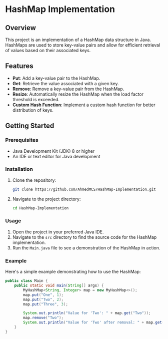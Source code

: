 
# HashMap Implementation

## Overview

This project is an implementation of a HashMap data structure in Java. HashMaps are used to store key-value pairs and allow for efficient retrieval of values based on their associated keys.

## Features

- **Put**: Add a key-value pair to the HashMap.
- **Get**: Retrieve the value associated with a given key.
- **Remove**: Remove a key-value pair from the HashMap.
- **Resize**: Automatically resize the HashMap when the load factor threshold is exceeded.
- **Custom Hash Function**: Implement a custom hash function for better distribution of keys.

## Getting Started

### Prerequisites

- Java Development Kit (JDK) 8 or higher
- An IDE or text editor for Java development

### Installation

1. Clone the repository:
   ```bash
   git clone https://github.com/AhmedMCS/HashMap-Implementation.git
   ```
2. Navigate to the project directory:
   ```bash
   cd HashMap-Implementation
   ```

### Usage

1. Open the project in your preferred Java IDE.
2. Navigate to the `src` directory to find the source code for the HashMap implementation.
3. Run the `Main.java` file to see a demonstration of the HashMap in action.

### Example

Here's a simple example demonstrating how to use the HashMap:

```java
public class Main {
    public static void main(String[] args) {
        MyHashMap<String, Integer> map = new MyHashMap<>();
        map.put("One", 1);
        map.put("Two", 2);
        map.put("Three", 3);

        System.out.println("Value for 'Two': " + map.get("Two"));
        map.remove("Two");
        System.out.println("Value for 'Two' after removal: " + map.get("Two"));
    }
}
```

